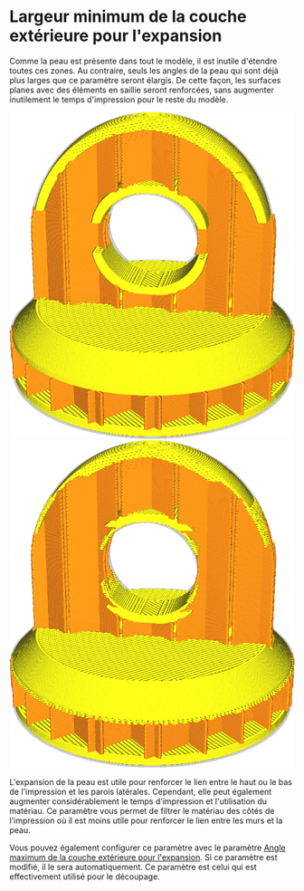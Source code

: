 Largeur minimum de la couche extérieure pour l'expansion
===

Comme la peau est présente dans tout le modèle, il est inutile d'étendre toutes ces zones. Au contraire, seuls les angles de la peau qui sont déjà plus larges que ce paramètre seront élargis. De cette façon, les surfaces planes avec des éléments en saillie seront renforcées, sans augmenter inutilement le temps d'impression pour le reste du modèle.

![Réglé sur 0mm, toute la peau est agrandie avec le paramètre Skin Expand Distance](../../../articles/images/max_skin_angle_for_expansion_90.png)
![Réglé sur 0,8mm, seules les zones planes sont agrandies](../../../articles/images/max_skin_angle_for_expansion_45.png)

L'expansion de la peau est utile pour renforcer le lien entre le haut ou le bas de l'impression et les parois latérales. Cependant, elle peut également augmenter considérablement le temps d'impression et l'utilisation du matériau. Ce paramètre vous permet de filtrer le matériau des côtés de l'impression où il est moins utile pour renforcer le lien entre les murs et la peau.

Vous pouvez également configurer ce paramètre avec le paramètre [Angle maximum de la couche extérieure pour l'expansion](max_skin_angle_for_expansion.md). Si ce paramètre est modifié, il le sera automatiquement. Ce paramètre est celui qui est effectivement utilisé pour le découpage.
